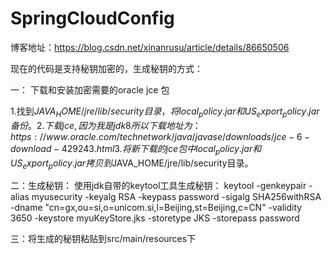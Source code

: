 # SpringCloudConfig
博客地址：https://blog.csdn.net/xinanrusu/article/details/86650506



现在的代码是支持秘钥加密的，生成秘钥的方式：

一： 下载和安装加密需要的oracle jce 包

1.找到$JAVA_HOME/jre/lib/security目录，将local_policy.jar和US_export_policy.jar  备份。
2.下载jce,因为我是jdk8所以下载地址为：https://www.oracle.com/technetwork/java/javase/downloads/jce-6-download-429243.html
3.将新下载的jce包中local_policy.jar和US_export_policy.jar拷贝到$JAVA_HOME/jre/lib/security目录。


二：生成秘钥：
使用jdk自带的keytool工具生成秘钥：
keytool -genkeypair  -alias myusecurity -keyalg RSA  -keypass password -sigalg SHA256withRSA -dname "cn=gx,ou=si,o=unicom.si,l=Beijing,st=Beijing,c=CN" -validity 3650 -keystore myuKeyStore.jks -storetype JKS -storepass password

三：将生成的秘钥粘贴到src/main/resources下

